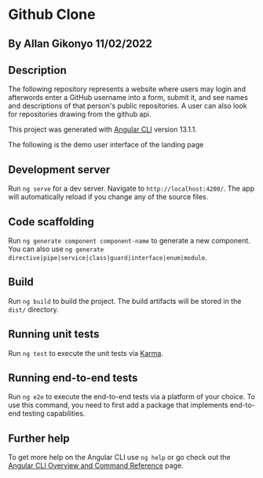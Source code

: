 # Github Clone

## By Allan Gikonyo 11/02/2022

## Description

The following repository represents a website where users may login and afterwords enter a GitHub username into a form, submit it, and see names and descriptions of that person's public repositories. A user can also look for repositories drawing from the github api. 

This project was generated with [Angular CLI](https://github.com/angular/angular-cli) version 13.1.1.

The following is the demo user interface of the landing page

## Development server

Run `ng serve` for a dev server. Navigate to `http://localhost:4200/`. The app will automatically reload if you change any of the source files.

## Code scaffolding

Run `ng generate component component-name` to generate a new component. You can also use `ng generate directive|pipe|service|class|guard|interface|enum|module`.

## Build

Run `ng build` to build the project. The build artifacts will be stored in the `dist/` directory.

## Running unit tests

Run `ng test` to execute the unit tests via [Karma](https://karma-runner.github.io).

## Running end-to-end tests

Run `ng e2e` to execute the end-to-end tests via a platform of your choice. To use this command, you need to first add a package that implements end-to-end testing capabilities.

## Further help

To get more help on the Angular CLI use `ng help` or go check out the [Angular CLI Overview and Command Reference](https://angular.io/cli) page.
